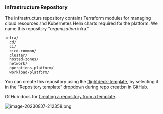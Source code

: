 
### Infrastructure Repository

The infrastructure repository contains Terraform modules for managing
cloud resources and Kubernetes Helm charts required for the platform. We
name this repository "*organization* infra."

```
infra/
  cd/
  ci/
  cicd-common/
  cluster/
  hosted-zones/
  network/
  operations-platform/
  workload-platform/
```

<div class="confluence-information-macro confluence-information-macro-information">

<span class="aui-icon aui-icon-small aui-iconfont-info confluence-information-macro-icon"></span>

<div class="confluence-information-macro-body">

You can create this repository using the
[flightdeck-template](https://github.com/thoughtbot/flightdeck-template),
by selecting it in the “Repository template” dropdown during repo
creation in GitHub.

</div>

</div>

GitHub docs for [Creating a repository from a
template](https://docs.github.com/en/repositories/creating-and-managing-repositories/creating-a-repository-from-a-template).

![image-20230807-212358.png](./images/image-20230807-212358.png)
